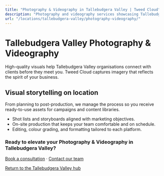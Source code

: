 ```yaml
---
title: "Photography & Videography in Tallebudgera Valley | Tweed Cloud"
description: "Photography and videography services showcasing Tallebudgera Valley teams, products, and places."
url: "/locations/tallebudgera-valley/photography-videography/"
---
```


# Tallebudgera Valley Photography & Videography

High-quality visuals help Tallebudgera Valley organisations connect with clients before they meet you. Tweed Cloud captures imagery that reflects the spirit of your business.

## Visual storytelling on location

From planning to post-production, we manage the process so you receive ready-to-use assets for campaigns and content libraries.

- Shot lists and storyboards aligned with marketing objectives.
- On-site production that keeps your team comfortable and on schedule.
- Editing, colour grading, and formatting tailored to each platform.

### Ready to elevate your Photography & Videography in Tallebudgera Valley?

[Book a consultation](/consultation/) · [Contact our team](/contact/)

[Return to the Tallebudgera Valley hub](/locations/tallebudgera-valley/)
